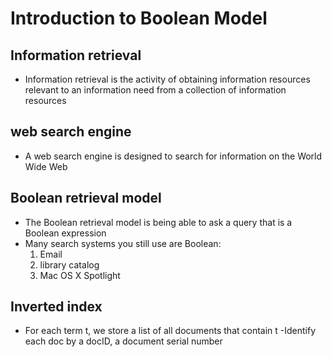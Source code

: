 # Introduction to Boolean Model
## Information retrieval
* Information retrieval is the activity of obtaining information    resources relevant to an information need from a collection of
    information resources
## web search engine
* A web search engine is designed to search for
    information on the World Wide Web
## Boolean retrieval model
* The Boolean retrieval model is being able to ask a
    query that is a Boolean expression
* Many search systems you still use are Boolean:
    1. Email
    2. library catalog
    3. Mac OS X Spotlight
## Inverted index
* For each term t, we store a list of all documents that contain t
    -Identify each doc by a docID, a document serial number